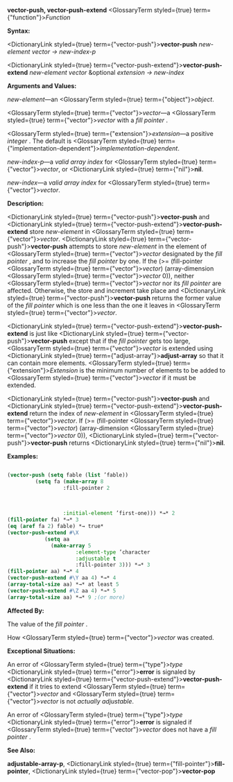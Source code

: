 **vector-push, vector-push-extend** <GlossaryTerm styled={true} term={"function"}><i>Function</i></GlossaryTerm> 



**Syntax:** 



<DictionaryLink styled={true} term={"vector-push"}><b>vector-push</b></DictionaryLink> *new-element vector → new-index-p* 



<DictionaryLink styled={true} term={"vector-push-extend"}><b>vector-push-extend</b></DictionaryLink> *new-element vector* &amp;optional *extension → new-index* 



**Arguments and Values:** 



*new-element*—an <GlossaryTerm styled={true} term={"object"}><i>object</i></GlossaryTerm>. 



<GlossaryTerm styled={true} term={"vector"}><i>vector</i></GlossaryTerm>—a <GlossaryTerm styled={true} term={"vector"}><i>vector</i></GlossaryTerm> with a *fill pointer* . 



<GlossaryTerm styled={true} term={"extension"}><i>extension</i></GlossaryTerm>—a positive *integer* . The default is <GlossaryTerm styled={true} term={"implementation-dependent"}><i>implementation-dependent</i></GlossaryTerm>. 



*new-index-p*—a *valid array index* for <GlossaryTerm styled={true} term={"vector"}><i>vector</i></GlossaryTerm>, or <DictionaryLink styled={true} term={"nil"}><b>nil</b></DictionaryLink>. 



*new-index*—a *valid array index* for <GlossaryTerm styled={true} term={"vector"}><i>vector</i></GlossaryTerm>. 



**Description:** 



<DictionaryLink styled={true} term={"vector-push"}><b>vector-push</b></DictionaryLink> and <DictionaryLink styled={true} term={"vector-push-extend"}><b>vector-push-extend</b></DictionaryLink> store *new-element* in <GlossaryTerm styled={true} term={"vector"}><i>vector</i></GlossaryTerm>. <DictionaryLink styled={true} term={"vector-push"}><b>vector-push</b></DictionaryLink> attempts to store *new-element* in the element of <GlossaryTerm styled={true} term={"vector"}><i>vector</i></GlossaryTerm> designated by the *fill pointer* , and to increase the *fill pointer* by one. If the (&gt;= (fill-pointer <GlossaryTerm styled={true} term={"vector"}><i>vector</i></GlossaryTerm>) (array-dimension <GlossaryTerm styled={true} term={"vector"}><i>vector</i></GlossaryTerm> 0)), neither <GlossaryTerm styled={true} term={"vector"}><i>vector</i></GlossaryTerm> nor its *fill pointer* are affected. Otherwise, the store and increment take place and <DictionaryLink styled={true} term={"vector-push"}><b>vector-push</b></DictionaryLink> returns the former value of the *fill pointer* which is one less than the one it leaves in <GlossaryTerm styled={true} term={"vector"}><i>vector</i></GlossaryTerm>. 



<DictionaryLink styled={true} term={"vector-push-extend"}><b>vector-push-extend</b></DictionaryLink> is just like <DictionaryLink styled={true} term={"vector-push"}><b>vector-push</b></DictionaryLink> except that if the *fill pointer* gets too large, <GlossaryTerm styled={true} term={"vector"}><i>vector</i></GlossaryTerm> is extended using <DictionaryLink styled={true} term={"adjust-array"}><b>adjust-array</b></DictionaryLink> so that it can contain more elements. <GlossaryTerm styled={true} term={"extension"}><i>Extension</i></GlossaryTerm> is the minimum number of elements to be added to <GlossaryTerm styled={true} term={"vector"}><i>vector</i></GlossaryTerm> if it must be extended. 



<DictionaryLink styled={true} term={"vector-push"}><b>vector-push</b></DictionaryLink> and <DictionaryLink styled={true} term={"vector-push-extend"}><b>vector-push-extend</b></DictionaryLink> return the index of *new-element* in <GlossaryTerm styled={true} term={"vector"}><i>vector</i></GlossaryTerm>. If (&gt;= (fill-pointer <GlossaryTerm styled={true} term={"vector"}><i>vector</i></GlossaryTerm>) (array-dimension <GlossaryTerm styled={true} term={"vector"}><i>vector</i></GlossaryTerm> 0)), <DictionaryLink styled={true} term={"vector-push"}><b>vector-push</b></DictionaryLink> returns <DictionaryLink styled={true} term={"nil"}><b>nil</b></DictionaryLink>. 



**Examples:**
```lisp

(vector-push (setq fable (list ’fable)) 
	     (setq fa (make-array 8 
				  :fill-pointer 2 

				  
				  
				  :initial-element ’first-one))) *→* 2 
(fill-pointer fa) *→* 3 
(eq (aref fa 2) fable) *→ true* 
(vector-push-extend #\X 
		    (setq aa 
			  (make-array 5 
				      :element-type ’character 
				      :adjustable t 
				      :fill-pointer 3))) *→* 3 
(fill-pointer aa) *→* 4 
(vector-push-extend #\Y aa 4) *→* 4 
(array-total-size aa) *→* at least 5 
(vector-push-extend #\Z aa 4) *→* 5 
(array-total-size aa) *→* 9 ;(or more) 

```
**Affected By:** 



The value of the *fill pointer* . 



How <GlossaryTerm styled={true} term={"vector"}><i>vector</i></GlossaryTerm> was created. 



**Exceptional Situations:** 



An error of <GlossaryTerm styled={true} term={"type"}><i>type</i></GlossaryTerm> <DictionaryLink styled={true} term={"error"}><b>error</b></DictionaryLink> is signaled by <DictionaryLink styled={true} term={"vector-push-extend"}><b>vector-push-extend</b></DictionaryLink> if it tries to extend <GlossaryTerm styled={true} term={"vector"}><i>vector</i></GlossaryTerm> and <GlossaryTerm styled={true} term={"vector"}><i>vector</i></GlossaryTerm> is not *actually adjustable*. 



An error of <GlossaryTerm styled={true} term={"type"}><i>type</i></GlossaryTerm> <DictionaryLink styled={true} term={"error"}><b>error</b></DictionaryLink> is signaled if <GlossaryTerm styled={true} term={"vector"}><i>vector</i></GlossaryTerm> does not have a *fill pointer* . 



**See Also:** 



**adjustable-array-p**, <DictionaryLink styled={true} term={"fill-pointer"}><b>fill-pointer</b></DictionaryLink>, <DictionaryLink styled={true} term={"vector-pop"}><b>vector-pop</b></DictionaryLink> 



